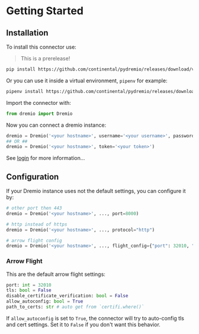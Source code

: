 # Getting Started

## Installation

To install this connector use:

> This is a prerelease!

```bash
pip install https://github.com/continental/pydremio/releases/download/v0.3.2/dremio-0.3.2-py3-none-any.whl
```

Or you can use it inside a virtual environment, `pipenv` for example:
```bash
pipenv install https://github.com/continental/pydremio/releases/download/v0.3.2/dremio-0.3.2-py3-none-any.whl
```

Import the connector with:
```python
from dremio import Dremio
```

Now you can connect a dremio instance:

```python
dremio = Dremio('<your hostname>', username='<your username>', password='<your password / token>')
## OR ##
dremio = Dremio('<your hostname>', token='<your token>')
```

See [login](DREMIO_LOGIN.md) for more information...

## Configuration

If your Dremio instance uses not the default settings, you can configure it by:

```python
# other port then 443
dremio = Dremio('<your hostname>', ..., port=8000)

# http instead of https
dremio = Dremio('<your hostname>', ..., protocol="http")

# arrow flight config
dremio = Dremio('<your hostname>', ..., flight_config={"port": 32010, "tls": True})
```

### Arrow Flight

This are the default arrow flight settings:

```python
port: int = 32010
tls: bool = False
disable_certificate_verification: bool = False
allow_autoconfig: bool = True
path_to_certs: str # auto get from `certifi.where()`
```

If `allow_autoconfig` is set to `True`, the connector will try to auto-config tls and cert settings. Set it to `False` if you don't want this behavior.
